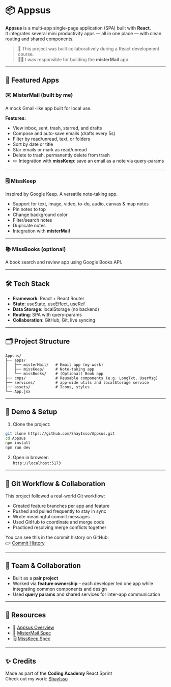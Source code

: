 # 📦 Appsus

**Appsus** is a multi-app single-page application (SPA) built with **React**.  
It integrates several mini productivity apps — all in one place — with clean routing and shared components.

> 🧠 This project was built collaboratively during a React development course.  
> 🧑‍💻 I was responsible for building the **misterMail** app.

---

## 🚀 Featured Apps

### ✉️ MisterMail (built by me)
A mock Gmail-like app built for local use.

**Features:**
- View inbox, sent, trash, starred, and drafts
- Compose and auto-save emails (drafts every 5s)
- Filter by read/unread, text, or folders
- Sort by date or title
- Star emails or mark as read/unread
- Delete to trash, permanently delete from trash
- ✏️ Integration with **missKeep**: save an email as a note via query-params

---

### 🗒️ MissKeep  
Inspired by Google Keep. A versatile note-taking app.

- Support for text, image, video, to-do, audio, canvas & map notes
- Pin notes to top
- Change background color
- Filter/search notes
- Duplicate notes
- Integration with **misterMail**

---

### 📚 MissBooks (optional)  
A book search and review app using Google Books API.

---

## 🛠️ Tech Stack

- **Framework**: React + React Router
- **State**: useState, useEffect, useRef
- **Data Storage**: localStorage (no backend)
- **Routing**: SPA with query-params
- **Collaboration**: GitHub, Git, live syncing

---

## 🗂️ Project Structure

```
Appsus/
├── apps/
│   ├── misterMail/   # Email app (my work)
│   ├── missKeep/     # Note-taking app
│   └── missBooks/    # (Optional) Book app
├── cmps/             # Reusable components (e.g. LongTxt, UserMsg)
├── services/         # app-wide utils and localStorage service
├── assets/           # Icons, styles
└── App.jsx
```

---

## 📎 Demo & Setup

1. Clone the project:
```bash
git clone https://github.com/ShayIsso/Appsus.git
cd Appsus
npm install
npm run dev
```

2. Open in browser:  
`http://localhost:5173`

---

## 🔄 Git Workflow & Collaboration

This project followed a real-world Git workflow:

- Created feature branches per app and feature
- Pushed and pulled frequently to stay in sync
- Wrote meaningful commit messages
- Used GitHub to coordinate and merge code
- Practiced resolving merge conflicts together

You can see this in the commit history on GitHub:  
👉 [Commit History](https://github.com/ShayIsso/Appsus/commits/main)

---

## 🤝 Team & Collaboration

- Built as a **pair project**
- Worked via **feature ownership** – each developer led one app while integrating common components and design
- Used **query params** and shared services for inter-app communication

---

## 📄 Resources

- 📘 [Appsus Overview](./Sprint3-Appsus.pdf)
- 📨 [MisterMail Spec](./Sprint3-Appsus-misterEmail.pdf)
- 🗒️ [MissKeep Spec](./Sprint3-Appsus-missKeep.pdf)

---

## ✨ Credits

Made as part of the **Coding Academy** React Sprint  
Check out my work: [ShayIsso](https://github.com/ShayIsso)
